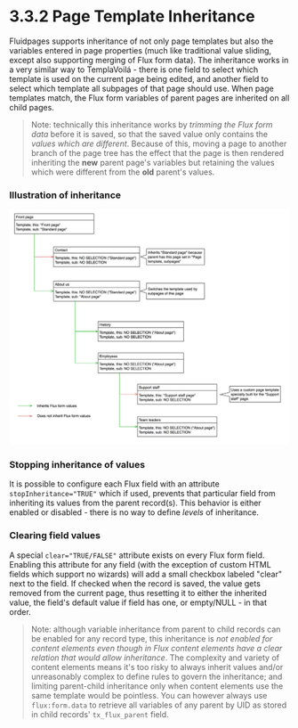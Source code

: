 3.3.2 Page Template Inheritance
===============================

Fluidpages supports inheritance of not only page templates but also the variables entered in page properties (much like traditional value sliding, except also supporting merging of Flux form data). The inheritance works in a very similar way to TemplaVoilá - there is one field to select which template is used on the current page being edited, and another field to select which template all subpages of that page should use. When page templates match, the Flux form variables of parent pages are inherited on all child pages.

> Note: technically this inheritance works by _trimming the Flux form data_ before it is saved, so that the saved value only contains the _values which are different_. Because of this, moving a page to another branch of the page tree has the effect that the page is then rendered inheriting the **new** parent page's variables but retaining the values which were different from the **old** parent's values.

### Illustration of inheritance

![Illustration of template and variable inheritance logic](../../Images/Screenshots/Page/PageTemplateInheritance.png)

### Stopping inheritance of values

It is possible to configure each Flux field with an attribute `stopInheritance="TRUE"` which if used, prevents that particular field from inheriting its values from the parent record(s). This behavior is either enabled or disabled - there is no way to define _levels_ of inheritance.

### Clearing field values

A special `clear="TRUE/FALSE"` attribute exists on every Flux form field. Enabling this attribute for any field (with the exception of custom HTML fields which support no wizards) will add a small checkbox labeled "clear" next to the field. If checked when the record is saved, the value gets removed from the current page, thus resetting it to either the inherited value, the field's default value if field has one, or empty/NULL - in that order.

> Note: although variable inheritance from parent to child records can be enabled for any record type, this inheritance is _not enabled for content elements even though in Flux content elements have a clear relation that would allow inheritance_. The complexity and variety of content elements means it's too risky to always inherit values and/or unreasonably complex to define rules to govern the inheritance; and limiting parent-child inheritance only when content elements use the same template would be pointless. You can however always use `flux:form.data` to retrieve all variables of any parent by UID as stored in child records' `tx_flux_parent` field.
